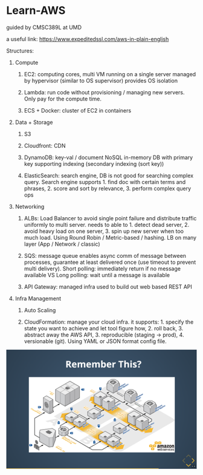 # Learn-AWS
guided by CMSC389L at UMD

a useful link: https://www.expeditedssl.com/aws-in-plain-english

Structures:
1. Compute
    1. EC2: computing cores, multi VM running on a single server managed by hypervisor (similar to OS supervisor) provides OS isolation

    2. Lambda: run code without provisioning / managing new servers. Only pay for the compute time.

    3. ECS + Docker: cluster of EC2 in containers

2. Data + Storage
    1. S3 

    2. Cloudfront: CDN

    3. DynamoDB: key-val / document NoSQL in-memory DB with primary key supporting indexing (secondary indexing (sort key))

    4. ElasticSearch: search engine, DB is not good for searching complex query. Search engine supports 1. find doc with certain terms and phrases, 2. score and sort by relevance, 3. perform complex query ops

3. Networking
    1. ALBs: Load Balancer to avoid single point failure and distribute traffic uniformly to multi server. needs to able to 1. detect dead server, 2. avoid heavy load on one server, 3. spin up new server when too much load. Using Round Robin / Metric-based / hashing. LB on many layer (App / Network / classic)

    2. SQS: message queue enables async comm of message between processes, guarantee at least delivered once (use timeout to prevent multi delivery). Short polling: immediately return if no message available VS Long polling: wait until a message is available 

    3. API Gateway: managed infra used to build out web based REST API

4. Infra Management
    1. Auto Scaling

    2. CloudFormation: manage your cloud infra. it supports: 1. specify the state you want to achieve and let tool figure how, 2. roll back, 3. abstract away the AWS API, 3. reproducible (staging -> prod), 4. versionable (git). Using YAML or JSON format config file.


![alt text](https://github.com/knightcnbj/Learn-AWS/blob/master/Screenshot%202019-04-01%2014.17.21.png)